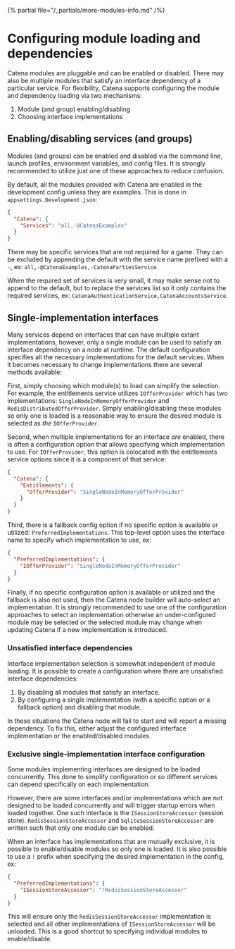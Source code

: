 {% partial file="/_partials/more-modules-info.md" /%}

# Configuring module loading and dependencies

Catena modules are pluggable and can be enabled or disabled. There may also be multiple modules that satisfy an
interface dependency of a particular service. For flexibility, Catena supports configuring the module and dependency
loading via two mechanisms:

1. Module (and group) enabling/disabling
2. Choosing interface implementations

## Enabling/disabling services (and groups)

Modules (and groups) can be enabled and disabled via the command line, launch profiles, environment variables, and
config files. It is strongly recommended to utilize just one of these approaches to reduce confusion.

By default, all the modules provided with Catena are enabled in the development config unless they are examples. This is
done in `appsettings.Development.json`:

```json
{
  "Catena": {
    "Services": "all,-@CatenaExamples"
  }
}
```

There may be specific services that are not required for a game. They can be excluded by appending the default with the
service name prefixed with a `-`, ex: `all,-@CatenaExamples,-CatenaPartiesService`.

When the required set of services is very small, it may make sense not to append to the default, but to replace the
services list so it only contains the required services, ex: `CatenaAuthenticationService,CatenaAccountsService`.

## Single-implementation interfaces

Many services depend on interfaces that can have multiple extant implementations, however, only a single module can be
used to satisfy an interface dependency on a node at runtime. The default configuration specifies all the necessary
implementations for the default services. When it becomes necessary to change implementations there are several methods
available:

First, simply choosing which module(s) to load can simplify the selection. For example, the entitlements service
utilizes `IOfferProvider` which has two implementations: `SingleNodeInMemoryOfferProvider` and
`RedisDistributedOfferProvider`. Simply enabling/disabling these modules so only one is loaded is a reasonable way to
ensure the desired module is selected as _the_ `IOfferProvider`.

Second, when multiple implementations for an interface _are_ enabled, there is often a configuration option that allows
specifying which implementation to use. For `IOfferProvider`, this option is colocated with the entitlements service
options since it is a component of that service:

```json
{
  "Catena": {
    "Entitlements": {
      "OfferProvider": "SingleNodeInMemoryOfferProvider"
    }
  }
}
```

Third, there is a fallback config option if no specific option is available or utilized: `PreferredImplementations`.
This top-level option uses the interface name to specify which implementation to use, ex:

```json
{
  "PreferredImplementations": {
    "IOfferProvider": "SingleNodeInMemoryOfferProvider"
  }
}
```

Finally, if no specific configuration option is available or utilized and the fallback is also not used, then the Catena
node builder will auto-select an implementation. It is strongly recommended to use one of the configuration approaches
to select an implementation otherwise an under-configured module may be selected or the selected module may change when
updating Catena if a new implementation is introduced.

### Unsatisfied interface dependencies

Interface implementation selection is somewhat independent of module loading. It is possible to create a configuration
where there are unsatisfied interface dependencies:

1. By disabling all modules that satisfy an interface.
2. By configuring a single implementation (with a specific option or a fallback option) and disabling that module.

In these situations the Catena node will fail to start and will report a missing dependency. To fix this, either adjust
the configured interface implementation or the enabled/disabled modules.

### Exclusive single-implementation interface configuration

Some modules implementing interfaces are designed to be loaded concurrently. This done to simplify configuration or so
different services can depend specifically on each implementation.

However, there are some interfaces and/or implementations which are not designed to be loaded concurrently and will
trigger startup errors when loaded together. One such interface is the `ISessionStoreAccessor` (session store).
`RedisSessionStoreAccessor` and `SqliteSessionStoreAccessor` are written such that only one module can be enabled.

When an interface has implementations that are mutually exclusive, it is possible to enable/disable modules so only one
is loaded. It is also possible to use a `!` prefix when specifying the desired implementation in the config, ex:

```json
{
  "PreferredImplementations": {
    "ISessionStoreAccessor": "!RedisSessionStoreAccessor"
  }
}
```

This will ensure only the `RedisSessionStoreAccessor` implementation is selected and all other implementations of
`ISessionStoreAccessor` will be unloaded. This is a good shortcut to specifying individual modules to enable/disable.